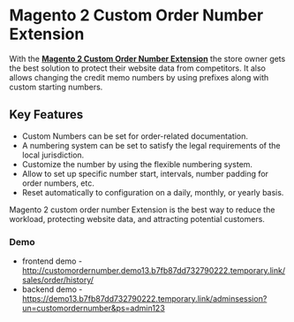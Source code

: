 <body>
	<main>
		<div class="content-wrapper">
			<div class="content-inner">
				<h1>Magento 2 Custom Order Number Extension</h1>
				<p>With the <strong><a href="https://www.mageants.com/custom-order-number-extension-for-magento-2.html">Magento 2 Custom Order Number Extension</a></strong>  the store owner gets the best solution to protect their website data from competitors. It also allows changing the credit memo numbers by using prefixes along with custom starting numbers.</p>
				<div class="features-wrapper">
					<h2>Key Features</h2>
					<ul>
						<li>Custom Numbers can be set for order-related documentation.</li>
						<li>A numbering system can be set to satisfy the legal requirements of the local jurisdiction.</li>
						<li>Customize the number by using the flexible numbering system.</li>
						<li>Allow to set up specific number start, intervals, number padding for order numbers, etc.</li>
						<li>Reset automatically to configuration on a daily, monthly, or yearly basis.</li>
					</ul>
				</div>
				<div class="more-features">	
				<p>Magento 2 custom order number Extension is the best way to reduce the workload, protecting website data, and attracting potential customers.</p>
					<h3>Demo</h3>
					<ul>
						<li>frontend demo - <a href="http://customordernumber.demo13.b7fb87dd732790222.temporary.link/sales/order/history/">http://customordernumber.demo13.b7fb87dd732790222.temporary.link/sales/order/history/</a></li>
						<li>backend demo - <a href="https://demo13.b7fb87dd732790222.temporary.link/adminsession?un=customordernumber&ps=admin123">https://demo13.b7fb87dd732790222.temporary.link/adminsession?un=customordernumber&ps=admin123</a></li>
					</ul>
				</div>
			</div>
		</div>
	</main>
</body>
</html>
